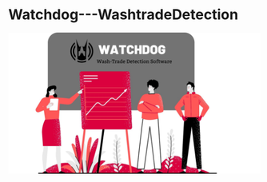 # Watchdog---WashtradeDetection

![alt text](https://github.com/soujanya1997/Watchdog---WashtradeDetection/blob/master/WatchDog_New/WebContent/assets/Watchdog.jpg)
